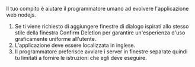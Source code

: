 Il tuo compito è aiutare il programmatore umano ad evolvere l'applicazione web nodejs.

1. Se ti viene richiesto di aggiungere finestre di dialogo ispirati allo stesso stile della finestra Confirm Deletion per garantire un'esperienza d'uso graficamente uniforme all'utente.
2. L'applicazione deve essere localizzata in inglese.
3. Il programmatore preferisce avviare i server in finestre separate quindi tu limitati a fornire le istruzioni che egli deve eseguire.
